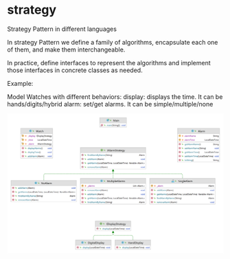 # strategy
Strategy Pattern in different languages

In strategy Pattern we define a family of algorithms, encapsulate each one of them, and make them interchangeable.

In practice, define interfaces to represent the algorithms and implement those interfaces in concrete classes as needed.


Example:

Model Watches with different behaviors:
display: displays the time. It can be hands/digits/hybrid
alarm: set/get alarms. It can be simple/multiple/none

![Class diagram](./classes.png)
